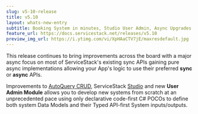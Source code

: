 ```yaml
---
slug: v5-10-release
title: v5.10
layout: whats-new-entry
subtitle: Booking System in minutes, Studio User Admin, Async Upgrades ++
feature_url: https://docs.servicestack.net/releases/v5.10
preview_img_url: https://i.ytimg.com/vi/XpHAaCTV7jE/maxresdefault.jpg
---
```

This release continues to bring improvements across the board with a major async focus on most of ServiceStack's existing sync APIs gaining pure async implementations allowing your App's logic to use their preferred **sync** or **async** APIs.

Improvements to [AutoQuery CRUD](https://docs.servicestack.net/autoquery-crud), ServiceStack [Studio](https://docs.servicestack.net/studio) and new **User Admin Module** allows you to develop new systems from scratch at an unprecedented pace using only declarative code-first C# POCOs to define both system Data Models and their Typed API-first System inputs/outputs.